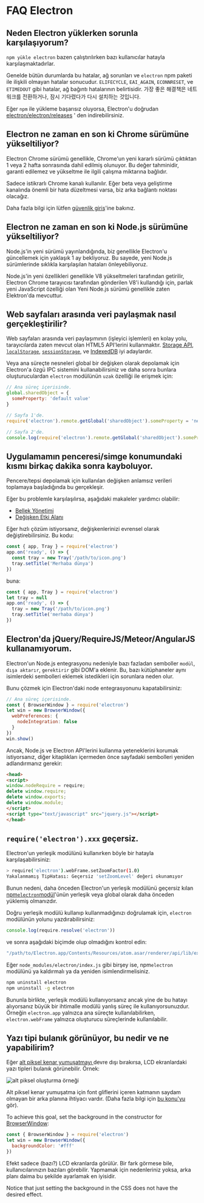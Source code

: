 # FAQ Electron

## Neden Electron yüklerken sorunla karşılaşıyorum?

`npm yükle electron` bazen çalıştırılırken bazı kullanıcılar hatayla karşılaşmaktadırlar.

Genelde bütün durumlarda bu hatalar, ağ sorunları ve `electron` npm paketi ile ilişkili olmayan hatalar sonucudur. `ELIFECYCLE`, `EAI_AGAIN`, `ECONNRESET`, ve `ETIMEDOUT` gibi hatalar, ağ bağıntı hatalarının belirtisidir. 가장 좋은 해결책은 네트워크를 전환하거나, 잠시 기다렸다가 다시 설치하는 것입니다.

Eğer `npm` ile yükleme başarısız oluyorsa, Electron'u doğrudan [electron/electron/releases](https://github.com/electron/electron/releases) ' den indirebilirsiniz.

## Electron ne zaman en son ki Chrome sürümüne yükseltiliyor?

Electron Chrome sürümü genellikle, Chrome'un yeni kararlı sürümü çıktıktan 1 veya 2 hafta sonrasında dahil edilmiş olunuyor. Bu değer tahminidir, garanti edilemez ve yükseltme ile ilgili çalışma miktarına bağlıdır.

Sadece istikrarlı Chrome kanalı kullanılır. Eğer beta veya geliştirme kanalında önemli bir hata düzeltmesi varsa, biz arka bağlantı noktası olacağız.

Daha fazla bilgi için lütfen [güvenlik giriş](tutorial/security.md)'ine bakınız.

## Electron ne zaman en son ki Node.js sürümüne yükseltiliyor?

Node.js'in yeni sürümü yayınlandığında, biz genellikle Electron'u güncellemek için yaklaşık 1 ay bekliyoruz. Bu sayede, yeni Node.js sürümlerinde sıklıkla karşılaşılan hataları önleyebiliyoruz.

Node.js'in yeni özellikleri genellikle V8 yükseltmeleri tarafından getirilir, Electron Chrome tarayıcısı tarafından gönderilen V8'i kullandığı için, parlak yeni JavaScript özelliği olan Yeni Node.js sürümü genellikle zaten Elektron'da mevcuttur.

## Web sayfaları arasında veri paylaşmak nasıl gerçekleştirilir?

Web sayfaları arasında veri paylaşımının (işleyici işlemleri) en kolay yolu, tarayıcılarda zaten mevcut olan HTML5 API'lerini kullanmaktır. [Storage API](https://developer.mozilla.org/en-US/docs/Web/API/Storage), [`localStorage`](https://developer.mozilla.org/en-US/docs/Web/API/Window/localStorage), [`sessionStorage`](https://developer.mozilla.org/en-US/docs/Web/API/Window/sessionStorage), ve [IndexedDB](https://developer.mozilla.org/en-US/docs/Web/API/IndexedDB_API) iyi adaylardır.

Veya ana süreçte nesneleri global bir değişken olarak depolamak için Electron'a özgü IPC sistemini kullanabilirsiniz ve daha sonra bunlara oluşturuculardan `electron` modülünün `uzak` özelliği ile erişmek için:

```javascript
// Ana süreç içerisinde.
global.sharedObject = {
  someProperty: 'default value'
}
```

```javascript
// Sayfa 1'de.
require('electron').remote.getGlobal('sharedObject').someProperty = 'new value'
```

```javascript
// Sayfa 2'de.
console.log(require('electron').remote.getGlobal('sharedObject').someProperty)
```

## Uygulamamın penceresi/simge konumundaki kısmı birkaç dakika sonra kayboluyor.

Pencere/tepsi depolamak için kullanılan değişken anlamsız verileri toplamaya başladığında bu gerçekleşir.

Eğer bu problemle karşılaşılırsa, aşağıdaki makaleler yardımcı olabilir:

* [Bellek Yönetimi](https://developer.mozilla.org/en-US/docs/Web/JavaScript/Memory_Management)
* [Değişken Etki Alanı](https://msdn.microsoft.com/library/bzt2dkta(v=vs.94).aspx)

Eğer hızlı çözüm istiyorsanız, değişkenlerinizi evrensel olarak değiştirebilirsiniz. Bu kodu:

```javascript
const { app, Tray } = require('electron')
app.on('ready', () => {
  const tray = new Tray('/path/to/icon.png')
  tray.setTitle('Merhaba dünya')
})
```

buna:

```javascript
const { app, Tray } = require('electron')
let tray = null
app.on('ready', () => {
  tray = new Tray('/path/to/icon.png')
  tray.setTitle('merhaba dünya')
})
```

## Electron'da jQuery/RequireJS/Meteor/AngularJS kullanamıyorum.

Electron'un Node.js entegrasyonu nedeniyle bazı fazladan semboller `modül`, `dışa aktarır`, `gerektirir` gibi DOM'a eklenir. Bu, bazı kütüphaneler aynı isimlerdeki sembolleri eklemek istedikleri için sorunlara neden olur.

Bunu çözmek için Electron'daki node entegrasyonunu kapatabilirsiniz:

```javascript
// Ana süreç içerisinde.
const { BrowserWindow } = require('electron')
let win = new BrowserWindow({
  webPreferences: {
    nodeIntegration: false
  }
})
win.show()
```

Ancak, Node.js ve Electron API'lerini kullanma yeteneklerini korumak istiyorsanız, diğer kitaplıkları içermeden önce sayfadaki sembolleri yeniden adlandırmanız gerekir:

```html
<head>
<script>
window.nodeRequire = require;
delete window.require;
delete window.exports;
delete window.module;
</script>
<script type="text/javascript" src="jquery.js"></script>
</head>
```

## `require('electron').xxx` geçersiz.

Electron'un yerleşik modülünü kullanırken böyle bir hatayla karşılaşabilirsiniz:

```sh
> require('electron').webFrame.setZoomFactor(1.0)
Yakalanmamış TipHatası: Geçersiz 'setZoomLevel' değeri okunamıyor
```

Bunun nedeni, daha önceden Electron'un yerleşik modülünü geçersiz kılan [npm`electron`modül](https://www.npmjs.com/package/electron)'ünün yerleşik veya global olarak daha önceden yüklemiş olmanızdır.

Doğru yerleşik modülü kullanıp kullanmadığınızı doğrulamak için, ` electron ` modülünün yolunu yazdırabilirsiniz:

```javascript
console.log(require.resolve('electron'))
```

ve sonra aşağıdaki biçimde olup olmadığını kontrol edin:

```sh
"/path/to/Electron.app/Contents/Resources/atom.asar/renderer/api/lib/exports/electron.js"
```

Eğer `node_modules/electron/index.js` gibi birşey ise, npm`electron` modülünü ya kaldırmalı ya da yeniden isimlendirmelisiniz.

```sh
npm uninstall electron
npm uninstall -g electron
```

Bununla birlikte, yerleşik modülü kullanıyorsanız ancak yine de bu hatayı alıyorsanız büyük bir ihtimalle modülü yanlış süreç ile kullanıyorsunuzdur. Örneğin ` electron.app ` yalnızca ana süreçte kullanılabilirken, ` electron.webFrame ` yalnızca oluşturucu süreçlerinde kullanılabilir.

## Yazı tipi bulanık görünüyor, bu nedir ve ne yapabilirim?

Eğer [ alt piksel kenar yumuşatmayı ](http://alienryderflex.com/sub_pixel/) devre dışı bırakırsa, LCD ekranlardaki yazı tipleri bulanık görünebilir. Örnek:

![alt piksel oluşturma örneği](images/subpixel-rendering-screenshot.gif)

Alt piksel kenar yumuşatma için font gliflerini içeren katmanın saydam olmayan bir arka planına ihtiyacı vardır. (Daha fazla bilgi için [ bu konu'yu ](https://github.com/electron/electron/issues/6344#issuecomment-420371918) gör).

To achieve this goal, set the background in the constructor for [BrowserWindow](api/browser-window.md):

```javascript
const { BrowserWindow } = require('electron')
let win = new BrowserWindow({
  backgroundColor: '#fff'
})
```

Efekt sadece (bazı?) LCD ekranlarda görülür. Bir fark görmese bile, kullanıcılarınızın bazıları görebilir. Yapmamak için nedenleriniz yoksa, arka planı daima bu şekilde ayarlamak en iyisidir.

Notice that just setting the background in the CSS does not have the desired effect.